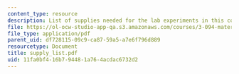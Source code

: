 ```yaml
---
content_type: resource
description: List of supplies needed for the lab experiments in this course.
file: https://ol-ocw-studio-app-qa.s3.amazonaws.com/courses/3-094-materials-in-human-experience-spring-2004/11fa0bf416b794481a764acdac6732d2_supply_list.pdf
file_type: application/pdf
parent_uid: df728115-09c9-ca87-59a5-a7e6f796d889
resourcetype: Document
title: supply_list.pdf
uid: 11fa0bf4-16b7-9448-1a76-4acdac6732d2
---
```

